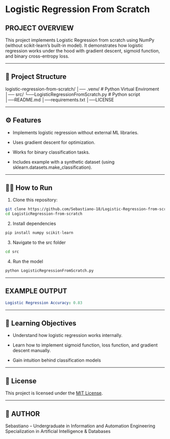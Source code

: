 # Logistic Regression From Scratch
## PROJECT OVERVIEW
This project implements Logistic Regression from scratch using NumPy (without scikit-learn’s built-in model).
It demonstrates how logistic regression works under the hood with gradient descent, sigmoid function, and binary cross-entropy loss.

---
## 🚀 Project Structure
logistic-regression-from-scratch/
│── .venv/ # Python Virtual Enviroment
│── src/
    └──LogisticRegressionFromScratch.py # Python script
│──README.md
│──requirements.txt
│──LICENSE

---

## ⚙️ Features

- Implements logistic regression without external ML libraries.

- Uses gradient descent for optimization.

- Works for binary classification tasks.

- Includes example with a synthetic dataset (using sklearn.datasets.make_classification).
---
## 🧑‍💻 How to Run
1. Clone this repository:
```bash
git clone https://github.com/Sebastiano-18/Logistic-Regression-from-scratch.git
cd LogisticRegression-from-scratch
```
2. Install dependencies
```python
pip install numpy scikit-learn
```
3. Navigate to the src folder 
```bash
cd src
```
4. Run the model
```python
python LogisticRegressionFromScratch.py
```
--- 

## EXAMPLE OUTPUT
```yaml
Logistic Regression Accuracy: 0.83
```
---
## 📖 Learning Objectives

- Understand how logistic regression works internally.

- Learn how to implement sigmoid function, loss function, and gradient descent manually.

- Gain intuition behind classification models
---
## 📜 License

This project is licensed under the [MIT License](LICENSE).

---


## 👤 AUTHOR
Sebastiano – Undergraduate in Information and Automation Engineering
Specialization in Artificial Intelligence & Databases
